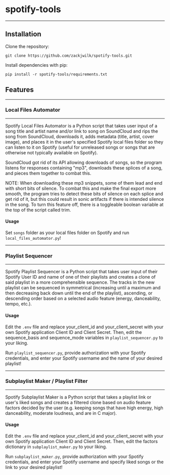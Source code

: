 # spotify-tools
---
## Installation
Clone the repository:

`git clone https://github.com/zackjwilk/spotify-tools.git`

Install dependencies with pip:

`pip install -r spotify-tools/requirements.txt`

## Features
---
### Local Files Automator
---
Spotify Local Files Automator is a Python script that takes user input of a song title and artist name and/or link to song on SoundCloud and rips the song from SoundCloud, downloads it, adds metadata (title, artist, cover image), and places it in the user's specified Spotify local files folder so they can listen to it on Spotify (useful for unreleased songs or songs that are otherwise not typically available on Spotify).

SoundCloud got rid of its API allowing downloads of songs, so the program listens for responses containing "mp3", downloads these splices of a song, and pieces them together to combat this.

NOTE: When downloading these mp3 snippets, some of them lead and end with short bits of silence. To combat this and make the final export more smooth, the program tries to detect these bits of silence on each splice and get rid of it, but this could result in sonic artifacts if there is intended silence in the song. To turn this feature off, there is a toggleable boolean variable at the top of the script called trim. 

#### Usage
Set `songs` folder as your local files folder on Spotify and run `local_files_automator.py`!

---
### Playlist Sequencer
---
Spotify Playlist Sequencer is a Python script that takes user input of their Spotify User ID and name of one of their playlists and creates a clone of said playlist in a more comprehensible sequence. The tracks in the new playlist can be sequenced in symmetrical (increasing until a maximum and then decreasing back down until the end of the playlist), ascending, or descending order based on a selected audio feature (energy, danceability, tempo, etc.).

#### Usage
Edit the `.env` file and replace your_client_id and your_client_secret with your own Spotify application Client ID and Client Secret. Then, edit the sequence_basis and sequence_mode variables in `playlist_sequencer.py` to your liking.

Run `playlist_sequencer.py`, provide authorization with your Spotify credentials, and enter your Spotify username and the name of your desired playlist!

---
### Subplaylist Maker / Playlist Filter
---
Spotify Subplaylist Maker is a Python script that takes a playlist link or user's liked songs and creates a filtered clone based on audio feature factors decided by the user (e.g. keeping songs that have high energy, high danceability, moderate loudness, and are in C major).

#### Usage
Edit the `.env` file and replace your_client_id and your_client_secret with your own Spotify application Client ID and Client Secret. Then, edit the factors dictionary in `subplaylist_maker.py` to your liking.

Run `subplaylist_maker.py`, provide authorization with your Spotify credentials, and enter your Spotify username and specify liked songs or the link to your desired playlist!
